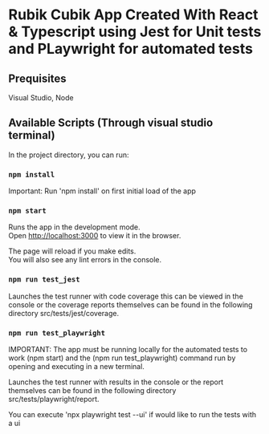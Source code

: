 # Rubik Cubik App Created With React & Typescript using Jest for Unit tests and PLaywright for automated tests

## Prequisites

Visual Studio,
Node

## Available Scripts (Through visual studio terminal)

In the project directory, you can run:

### `npm install`
Important: Run 'npm install' on first initial load of the app

### `npm start`

Runs the app in the development mode.\
Open [http://localhost:3000](http://localhost:3000) to view it in the browser.

The page will reload if you make edits.\
You will also see any lint errors in the console.

### `npm run test_jest`

Launches the test runner with code coverage this can be viewed in the console or the coverage reports themselves can be found in the following directory src/tests/jest/coverage.


### `npm run test_playwright`

IMPORTANT: The app must be running locally for the automated tests to work (npm start) and the (npm run test_playwright) command run by opening and executing in a new terminal.

Launches the test runner with results in the console or the report themselves can be found in the following directory src/tests/playwright/report.

You can execute 'npx playwright test --ui' if would like to run the tests with a ui
